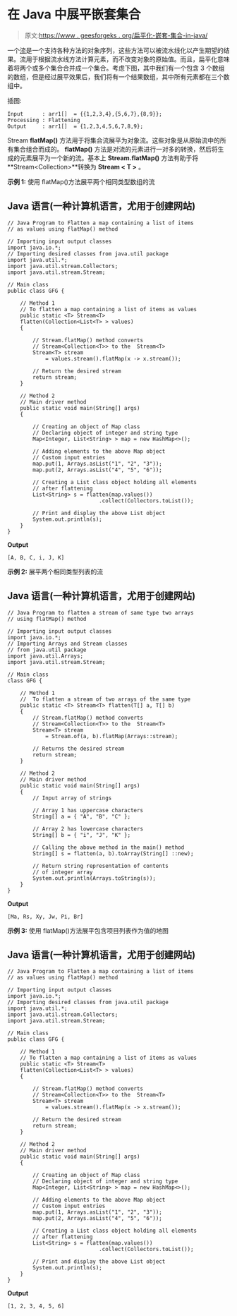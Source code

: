 # 在 Java 中展平嵌套集合

> 原文:[https://www . geesforgeks . org/扁平化-嵌套-集合-in-java/](https://www.geeksforgeeks.org/flattening-nested-collections-in-java/)

一个[流](https://www.geeksforgeeks.org/stream-in-java/)是一个支持各种方法的对象序列，这些方法可以被流水线化以产生期望的结果。流用于根据流水线方法计算元素，而不改变对象的原始值。而且，扁平化意味着将两个或多个集合合并成一个集合。考虑下图，其中我们有一个包含 3 个数组的数组，但是经过展平效果后，我们将有一个结果数组，其中所有元素都在三个数组中。

插图:

```
Input      : arr1[]  = {{1,2,3,4},{5,6,7},{8,9}}; 
Processing : Flattening
Output     : arr1[]  = {1,2,3,4,5,6,7,8,9};
```

Stream **flatMap()** 方法用于将集合流展平为对象流。这些对象是从原始流中的所有集合组合而成的。 **flatMap()** 方法是对流的元素进行一对多的转换，然后将生成的元素展平为一个新的流。基本上 **Stream.flatMap()** 方法有助于将**Stream<Collection<T>>**转换为 **Stream < T >** 。

**示例 1:** 使用 flatMap()方法展平两个相同类型数组的流

## Java 语言(一种计算机语言，尤用于创建网站)

```
// Java Program to Flatten a map containing a list of items
// as values using flatMap() method

// Importing input output classes
import java.io.*;
// Importing desired classes from java.util package
import java.util.*;
import java.util.stream.Collectors;
import java.util.stream.Stream;

// Main class
public class GFG {

    // Method 1
    // To flatten a map containing a list of items as values
    public static <T> Stream<T>
    flatten(Collection<List<T> > values)
    {

        // Stream.flatMap() method converts
        // Stream<Collection<T>> to the  Stream<T>
        Stream<T> stream
            = values.stream().flatMap(x -> x.stream());

        // Return the desired stream
        return stream;
    }

    // Method 2
    // Main driver method
    public static void main(String[] args)
    {

        // Creating an object of Map class
        // Declaring object of integer and string type
        Map<Integer, List<String> > map = new HashMap<>();

        // Adding elements to the above Map object
        // Custom input entries
        map.put(1, Arrays.asList("1", "2", "3"));
        map.put(2, Arrays.asList("4", "5", "6"));

        // Creating a List class object holding all elements
        // after flattening
        List<String> s = flatten(map.values())
                             .collect(Collectors.toList());

        // Print and display the above List object
        System.out.println(s);
    }
}
```

**Output**

```
[A, B, C, i, J, K]
```

**示例 2:** 展平两个相同类型列表的流

## Java 语言(一种计算机语言，尤用于创建网站)

```
// Java Program to flatten a stream of same type two arrays
// using flatMap() method

// Importing input output classes
import java.io.*;
// Importing Arrays and Stream classes
// from java.util package
import java.util.Arrays;
import java.util.stream.Stream;

// Main class
class GFG {

    // Method 1
    //  To flatten a stream of two arrays of the same type
    public static <T> Stream<T> flatten(T[] a, T[] b)
    {
        // Stream.flatMap() method converts
        // Stream<Collection<T>> to the  Stream<T>
        Stream<T> stream
            = Stream.of(a, b).flatMap(Arrays::stream);

        // Returns the desired stream
        return stream;
    }

    // Method 2
    // Main driver method
    public static void main(String[] args)
    {
        // Input array of strings

        // Array 1 has uppercase characters
        String[] a = { "A", "B", "C" };

        // Array 2 has lowercase characters
        String[] b = { "i", "J", "K" };

        // Calling the above method in the main() method
        String[] s = flatten(a, b).toArray(String[] ::new);

        // Return string representation of contents
        // of integer array
        System.out.println(Arrays.toString(s));
    }
}
```

**Output**

```
[Ma, Rs, Xy, Jw, Pi, Br]
```

**示例 3:** 使用 flatMap()方法展平包含项目列表作为值的地图

## Java 语言(一种计算机语言，尤用于创建网站)

```
// Java Program to Flatten a map containing a list of items
// as values using flatMap() method

// Importing input output classes
import java.io.*;
// Importing desired classes from java.util package
import java.util.*;
import java.util.stream.Collectors;
import java.util.stream.Stream;

// Main class
public class GFG {

    // Method 1
    // To flatten a map containing a list of items as values
    public static <T> Stream<T>
    flatten(Collection<List<T> > values)
    {

        // Stream.flatMap() method converts
        // Stream<Collection<T>> to the  Stream<T>
        Stream<T> stream
            = values.stream().flatMap(x -> x.stream());

        // Return the desired stream
        return stream;
    }

    // Method 2
    // Main driver method
    public static void main(String[] args)
    {

        // Creating an object of Map class
        // Declaring object of integer and string type
        Map<Integer, List<String> > map = new HashMap<>();

        // Adding elements to the above Map object
        // Custom input entries
        map.put(1, Arrays.asList("1", "2", "3"));
        map.put(2, Arrays.asList("4", "5", "6"));

        // Creating a List class object holding all elements
        // after flattening
        List<String> s = flatten(map.values())
                             .collect(Collectors.toList());

        // Print and display the above List object
        System.out.println(s);
    }
}
```

**Output**

```
[1, 2, 3, 4, 5, 6]
```